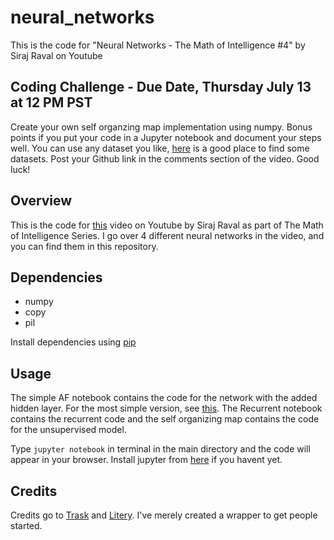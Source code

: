 # neural_networks
This is the code for "Neural Networks - The Math of Intelligence #4" by Siraj Raval on Youtube


## Coding Challenge - Due Date, Thursday July 13 at 12 PM PST

Create your own self organzing map implementation using numpy. Bonus points if you put your code in a Jupyter notebook and document your steps well. You can use any dataset you like, [here](https://archive.ics.uci.edu/ml/datasets.html?area=&att=&format=&numAtt=&numIns=&sort=nameUp&task=clu&type=&view=table) is a good place to find some datasets. Post your Github link in the comments section of the video. Good luck!

## Overview

This is the code for [this](https://youtu.be/ov_RkIJptwE) video on Youtube by Siraj Raval as part of The Math of Intelligence Series. I go over 4 different neural networks in the video, and you can find them in this repository.

## Dependencies

* numpy
* copy
* pil

Install dependencies using [pip](https://pip.pypa.io/en/stable/)

## Usage

The simple AF notebook contains the code for the network with the added hidden layer. For the most simple version, see [this](http://iamtrask.github.io/2015/07/12/basic-python-network/). The Recurrent notebook contains the recurrent code and the self organizing map contains the code for the unsupervised model.

Type `jupyter notebook` in terminal in the main directory and the code will appear in your browser. Install jupyter from [here](http://jupyter.readthedocs.io/en/latest/install.html) if you havent yet. 

## Credits

Credits go to [Trask](http://iamtrask.github.io/2015/07/12/basic-python-network/) and [Litery](https://github.com/Litery). I've merely created a wrapper to get people started. 
